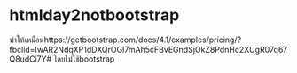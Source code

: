 # htmlday2notbootstrap
ทำให้เหมือนhttps://getbootstrap.com/docs/4.1/examples/pricing/?fbclid=IwAR2NdqXP1dDXQrOGI7mAh5cFBvEGndSjOkZ8PdnHc2XUgR07q67Q8udCi7Y# โดยไม่ใช้bootstrap
